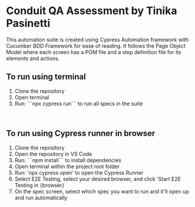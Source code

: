 <h1>Conduit QA Assessment by Tinika Pasinetti</h1>

This automation suite is created using Cypress Automation framework with Cucumber BDD Framework for ease of reading.
It follows the Page Object Model where each screen has a POM file and a step definition file for its elements and actions.

<h2>To run using terminal</h2>
<ol>
  <li>Clone the repository</li>
  <li>Open terminal</li>
  <li>Run: ```npx cypress run``` to run all specs in the suite</li>
</ol>
</br>

<h2>To run using Cypress runner in browser</h2>
<ol>
  <li>Clone the repository</li>
  <li>Open the repository in VS Code</li>
  <li>Run: ```npm install``` to install dependencies</li>
  <li>Open terminal within the project root folder</li>
  <li>Run: 'npx cypress open' to open the Cypress Runner</li>
  <li>Select E2E Testing, select your desired browser, and click 'Start E2E Testing in {browser}</li>
  <li>On the spec screen, select which spec you want to run and it'll open up and run automatically</li>
</ol>
